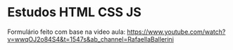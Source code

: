 # Estudos HTML CSS JS


Formulário feito com base na video aula:
https://www.youtube.com/watch?v=wwqOJ2o84S4&t=1547s&ab_channel=RafaellaBallerini
